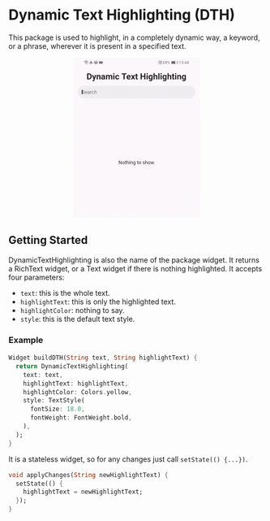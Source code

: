 # Dynamic Text Highlighting (DTH)

This package is used to highlight, in a completely dynamic way, 
a keyword, or a phrase, wherever it is present in a specified text.

<p align="center">
<img src="/assets/demo.gif" width="249" height="315"/>
</p>

## Getting Started

DynamicTextHighlighting is also the name of the package widget. 
It returns a RichText widget, or a Text widget if there is nothing 
highlighted. It accepts four parameters:

* `text`: this is the whole text.
* `highlightText`: this is only the highlighted text.
* `highlightColor`: nothing to say.
* `style`: this is the default text style.

### Example

```dart
Widget buildDTH(String text, String highlightText) {
  return DynamicTextHighlighting(
    text: text,
    highlightText: highlightText,
    highlightColor: Colors.yellow,
    style: TextStyle(
      fontSize: 18.0,
      fontWeight: FontWeight.bold,
    ),
  );
}
```

It is a stateless widget, so for any changes
just call `setState(() {...})`.

```dart
void applyChanges(String newHighlightText) {
  setState(() {
    highlightText = newHighlightText;
  });
}
```